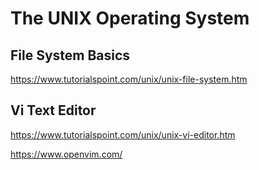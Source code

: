 # The UNIX Operating System

## File System Basics

<https://www.tutorialspoint.com/unix/unix-file-system.htm>

## Vi Text Editor

<https://www.tutorialspoint.com/unix/unix-vi-editor.htm>

https://www.openvim.com/
